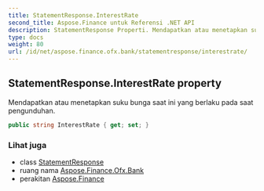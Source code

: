 ```yaml
---
title: StatementResponse.InterestRate
second_title: Aspose.Finance untuk Referensi .NET API
description: StatementResponse Properti. Mendapatkan atau menetapkan suku bunga saat ini yang berlaku pada saat pengunduhan.
type: docs
weight: 80
url: /id/net/aspose.finance.ofx.bank/statementresponse/interestrate/
---
```

## StatementResponse.InterestRate property

Mendapatkan atau menetapkan suku bunga saat ini yang berlaku pada saat pengunduhan.

```csharp
public string InterestRate { get; set; }
```

### Lihat juga

* class [StatementResponse](../)
* ruang nama [Aspose.Finance.Ofx.Bank](../../statementresponse/)
* perakitan [Aspose.Finance](../../../)


